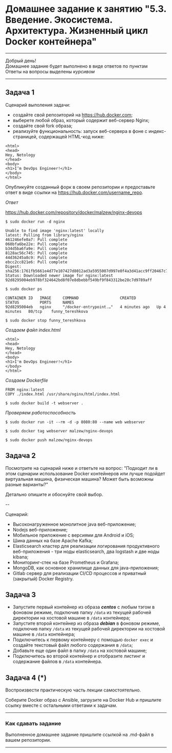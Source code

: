 
# Домашнее задание к занятию "5.3. Введение. Экосистема. Архитектура. Жизненный цикл Docker контейнера"

---

Добрый день!  
Домашнее задание будет выполнено в виде ответов по пунктам  
Ответы на вопросы выделены *курсивом*

---

## Задача 1

Сценарий выполения задачи:

- создайте свой репозиторий на https://hub.docker.com;
- выберете любой образ, который содержит веб-сервер Nginx;
- создайте свой fork образа;
- реализуйте функциональность:
запуск веб-сервера в фоне с индекс-страницей, содержащей HTML-код ниже:
```
<html>
<head>
Hey, Netology
</head>
<body>
<h1>I’m DevOps Engineer!</h1>
</body>
</html>
```
Опубликуйте созданный форк в своем репозитории и предоставьте ответ в виде ссылки на https://hub.docker.com/username_repo.

*Ответ*

https://hub.docker.com/repository/docker/malzew/nginx-devops

`$ sudo docker run -d nginx`

```
Unable to find image 'nginx:latest' locally
latest: Pulling from library/nginx
461246efe0a7: Pull complete 
060bfa6be22e: Pull complete 
b34d5ba6fa9e: Pull complete 
8128ac56c745: Pull complete 
44d36245a8c9: Pull complete 
ebcc2cc821e6: Pull complete 
Digest: sha256:1761fb5661e4d77e107427d8012ad3a5955007d997e0f4a3d41acc9ff20467c7
Status: Downloaded newer image for nginx:latest
92d8295004eb978bf324642bd8f07e8dbebbf549bf9f843312be28c7d9789aff
```

`$ sudo docker ps`

```
CONTAINER ID   IMAGE     COMMAND                  CREATED         STATUS         PORTS     NAMES
92d8295004eb   nginx     "/docker-entrypoint.…"   4 minutes ago   Up 4 minutes   80/tcp    funny_tereshkova
```

`$ sudo docker stop funny_tereshkova`

*Создаем файл index.html*

```
<html>
<head>
Hey, Netology
</head>
<body>
<h1>I'm DevOps Engineer!</h1>
</body>
</html>
```

*Создаем Dockerfile*

```
FROM nginx:latest
COPY ./index.html /usr/share/nginx/html/index.html
```

`$ sudo docker build -t webserver .`

*Проверяем работоспособность*

`$ sudo docker run -it --rm -d -p 8080:80 --name web webserver`

`$ sudo docker tag webserver malzew/nginx-devops`

`$ sudo docker push malzew/nginx-devops`

## Задача 2

Посмотрите на сценарий ниже и ответьте на вопрос:
"Подходит ли в этом сценарии использование Docker контейнеров или лучше подойдет виртуальная машина, физическая машина? Может быть возможны разные варианты?"

Детально опишите и обоснуйте свой выбор.

--

Сценарий:

- Высоконагруженное монолитное java веб-приложение;
- Nodejs веб-приложение;
- Мобильное приложение c версиями для Android и iOS;
- Шина данных на базе Apache Kafka;
- Elasticsearch кластер для реализации логирования продуктивного веб-приложения - три ноды elasticsearch, два logstash и две ноды kibana;
- Мониторинг-стек на базе Prometheus и Grafana;
- MongoDB, как основное хранилище данных для java-приложения;
- Gitlab сервер для реализации CI/CD процессов и приватный (закрытый) Docker Registry.

## Задача 3

- Запустите первый контейнер из образа ***centos*** c любым тэгом в фоновом режиме, подключив папку ```/data``` из текущей рабочей директории на хостовой машине в ```/data``` контейнера;
- Запустите второй контейнер из образа ***debian*** в фоновом режиме, подключив папку ```/data``` из текущей рабочей директории на хостовой машине в ```/data``` контейнера;
- Подключитесь к первому контейнеру с помощью ```docker exec``` и создайте текстовый файл любого содержания в ```/data```;
- Добавьте еще один файл в папку ```/data``` на хостовой машине;
- Подключитесь во второй контейнер и отобразите листинг и содержание файлов в ```/data``` контейнера.

## Задача 4 (*)

Воспроизвести практическую часть лекции самостоятельно.

Соберите Docker образ с Ansible, загрузите на Docker Hub и пришлите ссылку вместе с остальными ответами к задачам.


---

### Как cдавать задание

Выполненное домашнее задание пришлите ссылкой на .md-файл в вашем репозитории.

---
